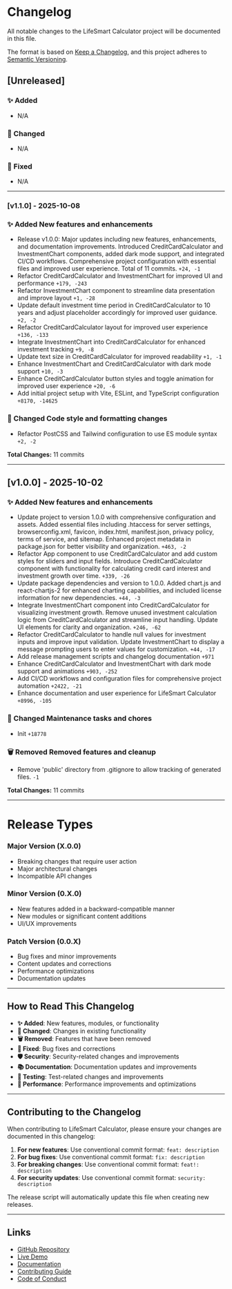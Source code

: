 # Changelog

All notable changes to the LifeSmart Calculator project will be documented in this file.

The format is based on [Keep a Changelog](https://keepachangelog.com/en/1.0.0/),
and this project adheres to [Semantic Versioning](https://semver.org/spec/v2.0.0.html).

## [Unreleased]

### ✨ Added
- N/A

### 🔧 Changed
- N/A

### 🐛 Fixed
- N/A

---

### [v1.1.0] - 2025-10-08

### ✨ Added New features and enhancements
- Release v1.0.0: Major updates including new features, enhancements, and documentation improvements. Introduced CreditCardCalculator and InvestmentChart components, added dark mode support, and integrated CI/CD workflows. Comprehensive project configuration with essential files and improved user experience. Total of 11 commits. `+24, -1`
- Refactor CreditCardCalculator and InvestmentChart for improved UI and performance `+179, -243`
- Refactor InvestmentChart component to streamline data presentation and improve layout `+1, -28`
- Update default investment time period in CreditCardCalculator to 10 years and adjust placeholder accordingly for improved user guidance. `+2, -2`
- Refactor CreditCardCalculator layout for improved user experience `+136, -133`
- Integrate InvestmentChart into CreditCardCalculator for enhanced investment tracking `+9, -8`
- Update text size in CreditCardCalculator for improved readability `+1, -1`
- Enhance InvestmentChart and CreditCardCalculator with dark mode support `+10, -3`
- Enhance CreditCardCalculator button styles and toggle animation for improved user experience `+20, -6`
- Add initial project setup with Vite, ESLint, and TypeScript configuration `+8170, -14625`

### 🎨 Changed Code style and formatting changes
- Refactor PostCSS and Tailwind configuration to use ES module syntax `+2, -2`

**Total Changes:** 11 commits

---

## [v1.0.0] - 2025-10-02

### ✨ Added New features and enhancements
- Update project to version 1.0.0 with comprehensive configuration and assets. Added essential files including .htaccess for server settings, browserconfig.xml, favicon, index.html, manifest.json, privacy policy, terms of service, and sitemap. Enhanced project metadata in package.json for better visibility and organization. `+463, -2`
- Refactor App component to use CreditCardCalculator and add custom styles for sliders and input fields. Introduce CreditCardCalculator component with functionality for calculating credit card interest and investment growth over time. `+339, -26`
- Update package dependencies and version to 1.0.0. Added chart.js and react-chartjs-2 for enhanced charting capabilities, and included license information for new dependencies. `+44, -3`
- Integrate InvestmentChart component into CreditCardCalculator for visualizing investment growth. Remove unused investment calculation logic from CreditCardCalculator and streamline input handling. Update UI elements for clarity and organization. `+246, -62`
- Refactor CreditCardCalculator to handle null values for investment inputs and improve input validation. Update InvestmentChart to display a message prompting users to enter values for customization. `+44, -17`
- Add release management scripts and changelog documentation `+971`
- Enhance CreditCardCalculator and InvestmentChart with dark mode support and animations `+903, -252`
- Add CI/CD workflows and configuration files for comprehensive project automation `+2422, -21`
- Enhance documentation and user experience for LifeSmart Calculator `+8996, -105`

### 🔧 Changed Maintenance tasks and chores
- Init `+18778`

### 🗑️ Removed Removed features and cleanup
- Remove 'public' directory from .gitignore to allow tracking of generated files. `-1`

**Total Changes:** 11 commits

---

# Release Types

### Major Version (X.0.0)
- Breaking changes that require user action
- Major architectural changes
- Incompatible API changes

### Minor Version (0.X.0)
- New features added in a backward-compatible manner
- New modules or significant content additions
- UI/UX improvements

### Patch Version (0.0.X)
- Bug fixes and minor improvements
- Content updates and corrections
- Performance optimizations
- Documentation updates

---

## How to Read This Changelog

- **✨ Added**: New features, modules, or functionality
- **🔧 Changed**: Changes in existing functionality
- **🗑️ Removed**: Features that have been removed
- **🐛 Fixed**: Bug fixes and corrections
- **🛡️ Security**: Security-related changes and improvements
- **📚 Documentation**: Documentation updates and improvements
- **🧪 Testing**: Test-related changes and improvements
- **🚀 Performance**: Performance improvements and optimizations

---

## Contributing to the Changelog

When contributing to LifeSmart Calculator, please ensure your changes are documented in this changelog:

1. **For new features**: Use conventional commit format: `feat: description`
2. **For bug fixes**: Use conventional commit format: `fix: description`
3. **For breaking changes**: Use conventional commit format: `feat!: description`
4. **For security updates**: Use conventional commit format: `security: description`

The release script will automatically update this file when creating new releases.

---

## Links

- [GitHub Repository](https://github.com/your-username/lifesmart-calculator)
- [Live Demo](https://lifesmart-calculator.com)
- [Documentation](https://docs.lifesmart-calculator.com)
- [Contributing Guide](CONTRIBUTING.md)
- [Code of Conduct](CODE_OF_CONDUCT.md)

